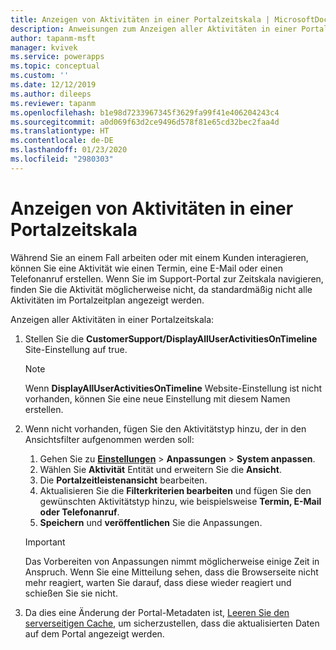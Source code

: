 ```yaml
---
title: Anzeigen von Aktivitäten in einer Portalzeitskala | MicrosoftDocs
description: Anweisungen zum Anzeigen aller Aktivitäten in einer Portal-Zeitskala.
author: tapanm-msft
manager: kvivek
ms.service: powerapps
ms.topic: conceptual
ms.custom: ''
ms.date: 12/12/2019
ms.author: dileeps
ms.reviewer: tapanm
ms.openlocfilehash: b1e98d7233967345f3629fa99f41e406204243c4
ms.sourcegitcommit: a0d069f63d2ce9496d578f81e65cd32bec2faa4d
ms.translationtype: HT
ms.contentlocale: de-DE
ms.lasthandoff: 01/23/2020
ms.locfileid: "2980303"
---
```

# <a name="view-activities-in-a-portal-timeline"></a>Anzeigen von Aktivitäten in einer Portalzeitskala

Während Sie an einem Fall arbeiten oder mit einem Kunden interagieren, können Sie eine Aktivität wie einen Termin, eine E-Mail oder einen Telefonanruf erstellen. Wenn Sie im Support-Portal zur Zeitskala navigieren, finden Sie die Aktivität möglicherweise nicht, da standardmäßig nicht alle Aktivitäten im Portalzeitplan angezeigt werden. 

Anzeigen aller Aktivitäten in einer Portalzeitskala: 

1. Stellen Sie die **CustomerSupport/DisplayAllUserActivitiesOnTimeline** Site-Einstellung auf true.  
    
    > [!NOTE]
    > Wenn **DisplayAllUserActivitiesOnTimeline** Website-Einstellung ist nicht vorhanden, können Sie eine neue Einstellung mit diesem Namen erstellen.

2. Wenn nicht vorhanden, fügen Sie den Aktivitätstyp hinzu, der in den Ansichtsfilter aufgenommen werden soll:  
    1. Gehen Sie zu [**Einstellungen**](https://docs.microsoft.com/power-platform/admin/admin-settings#app-settings) > **Anpassungen** > **System anpassen**.
    2. Wählen Sie **Aktivität** Entität und erweitern Sie die **Ansicht**.
    3. Die **Portalzeitleistenansicht** bearbeiten.
    4. Aktualisieren Sie die **Filterkriterien bearbeiten** und fügen Sie den gewünschten Aktivitätstyp hinzu, wie beispielsweise **Termin, E-Mail oder Telefonanruf**.
    5. **Speichern** und **veröffentlichen** Sie die Anpassungen. 

    > [!IMPORTANT]
    > Das Vorbereiten von Anpassungen nimmt möglicherweise einige Zeit in Anspruch. Wenn Sie eine Mitteilung sehen, dass die Browserseite nicht mehr reagiert, warten Sie darauf, dass diese wieder reagiert und schießen Sie sie nicht.

3. Da dies eine Änderung der Portal-Metadaten ist, [Leeren Sie den serverseitigen Cache](../admin/clear-server-side-cache.md), um sicherzustellen, dass die aktualisierten Daten auf dem Portal angezeigt werden.
